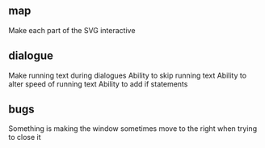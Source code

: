 ## map

Make each part of the SVG interactive

## dialogue

Make running text during dialogues
Ability to skip running text
Ability to alter speed of running text
Ability to add if statements

## bugs

Something is making the window sometimes move to the right when trying to close it
